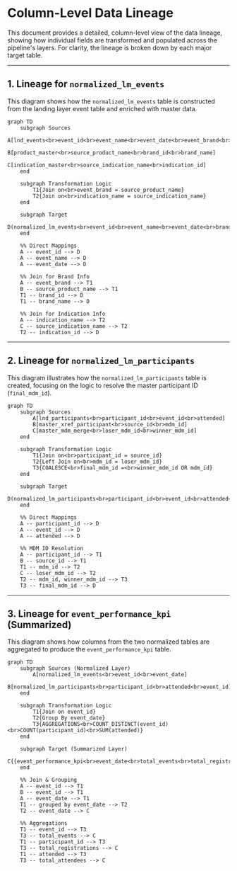 # Column-Level Data Lineage

This document provides a detailed, column-level view of the data lineage, showing how individual fields are transformed and populated across the pipeline's layers. For clarity, the lineage is broken down by each major target table.

---

## 1. Lineage for `normalized_lm_events`

This diagram shows how the `normalized_lm_events` table is constructed from the landing layer event table and enriched with master data.

```mermaid
graph TD
    subgraph Sources
        A[lnd_events<br>event_id<br>event_name<br>event_date<br>event_brand<br>indication_name]
        B[product_master<br>source_product_name<br>brand_id<br>brand_name]
        C[indication_master<br>source_indication_name<br>indication_id]
    end

    subgraph Transformation Logic
        T1{Join on<br>event_brand = source_product_name}
        T2{Join on<br>indication_name = source_indication_name}
    end

    subgraph Target
        D(normalized_lm_events<br>event_id<br>event_name<br>event_date<br>brand_id<br>brand_name<br>indication_id)
    end

    %% Direct Mappings
    A -- event_id --> D
    A -- event_name --> D
    A -- event_date --> D

    %% Join for Brand Info
    A -- event_brand --> T1
    B -- source_product_name --> T1
    T1 -- brand_id --> D
    T1 -- brand_name --> D

    %% Join for Indication Info
    A -- indication_name --> T2
    C -- source_indication_name --> T2
    T2 -- indication_id --> D
```

---

## 2. Lineage for `normalized_lm_participants`

This diagram illustrates how the `normalized_lm_participants` table is created, focusing on the logic to resolve the master participant ID (`final_mdm_id`).

```mermaid
graph TD
    subgraph Sources
        A[lnd_participants<br>participant_id<br>event_id<br>attended]
        B[master_xref_participant<br>source_id<br>mdm_id]
        C[master_mdm_merge<br>loser_mdm_id<br>winner_mdm_id]
    end

    subgraph Transformation Logic
        T1{Join on<br>participant_id = source_id}
        T2{Left Join on<br>mdm_id = loser_mdm_id}
        T3{COALESCE<br>final_mdm_id =<br>winner_mdm_id OR mdm_id}
    end

    subgraph Target
        D(normalized_lm_participants<br>participant_id<br>event_id<br>attended<br>final_mdm_id)
    end

    %% Direct Mappings
    A -- participant_id --> D
    A -- event_id --> D
    A -- attended --> D

    %% MDM ID Resolution
    A -- participant_id --> T1
    B -- source_id --> T1
    T1 -- mdm_id --> T2
    C -- loser_mdm_id --> T2
    T2 -- mdm_id, winner_mdm_id --> T3
    T3 -- final_mdm_id --> D
```

---

## 3. Lineage for `event_performance_kpi` (Summarized)

This diagram shows how columns from the two normalized tables are aggregated to produce the `event_performance_kpi` table.

```mermaid
graph TD
    subgraph Sources (Normalized Layer)
        A[normalized_lm_events<br>event_id<br>event_date]
        B[normalized_lm_participants<br>participant_id<br>attended<br>event_id]
    end

    subgraph Transformation Logic
        T1{Join on event_id}
        T2{Group By event_date}
        T3{AGGREGATIONS<br>COUNT_DISTINCT(event_id)<br>COUNT(participant_id)<br>SUM(attended)}
    end

    subgraph Target (Summarized Layer)
        C{{event_performance_kpi<br>event_date<br>total_events<br>total_registrations<br>total_attendees}}
    end

    %% Join & Grouping
    A -- event_id --> T1
    B -- event_id --> T1
    A -- event_date --> T1
    T1 -- grouped by event_date --> T2
    T2 -- event_date --> C

    %% Aggregations
    T1 -- event_id --> T3
    T3 -- total_events --> C
    T1 -- participant_id --> T3
    T3 -- total_registrations --> C
    T1 -- attended --> T3
    T3 -- total_attendees --> C
```
